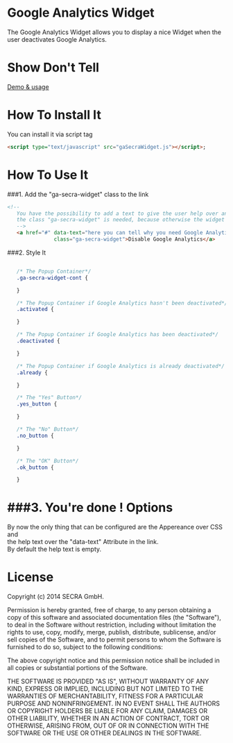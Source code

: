 


Google Analytics Widget
========================
The Google Analytics Widget allows you to display a nice Widget when the user deactivates Google Analytics.

Show Don't Tell
===============
 [Demo & usage ](http://secra.github.io/ga-widget/example/index.html)


How To Install It
=============


You can install it via script tag

 ``` html
 <script type="text/javascript" src="gaSecraWidget.js"></script>;
 ```

How To Use It
=============

###1. Add the "ga-secra-widget" class to the link

 ```html
 <!--
    You have the possibility to add a text to give the user help over an "data-text" attribute.<br>
    the class "ga-secra-widget" is needed, because otherwise the widget will fail.
    -->
    <a href="#" data-text="here you can tell why you need Google Analytics"
                class="ga-secra-widget">Disable Google Analytics</a>
```
###2. Style It

 ```css

    /* The Popup Container*/
    .ga-secra-widget-cont {

    }

    /* The Popup Container if Google Analytics hasn't been deactivated*/
    .activated {

    }

    /* The Popup Container if Google Analytics has been deactivated*/
    .deactivated {

    }

    /* The Popup Container if Google Analytics is already deactivated*/
    .already {

    }

    /* The "Yes" Button*/
    .yes_button {

    }

    /* The "No" Button*/
    .no_button {

    }

    /* The "OK" Button*/
    .ok_button {

    }
```


###3. You're done !
Options
========

By now the only thing that can be configured are the Appereance over CSS and <br>the help text over the "data-text" Attribute in the link. <br>By default the help text is empty.


License
=======

Copyright (c) 2014 SECRA GmbH.

Permission is hereby granted, free of charge, to any person obtaining a copy
of this software and associated documentation files (the "Software"), to deal
in the Software without restriction, including without limitation the rights
to use, copy, modify, merge, publish, distribute, sublicense, and/or sell
copies of the Software, and to permit persons to whom the Software is
furnished to do so, subject to the following conditions:

The above copyright notice and this permission notice shall be included in
all copies or substantial portions of the Software.

THE SOFTWARE IS PROVIDED "AS IS", WITHOUT WARRANTY OF ANY KIND, EXPRESS OR
IMPLIED, INCLUDING BUT NOT LIMITED TO THE WARRANTIES OF MERCHANTABILITY,
FITNESS FOR A PARTICULAR PURPOSE AND NONINFRINGEMENT. IN NO EVENT SHALL THE
AUTHORS OR COPYRIGHT HOLDERS BE LIABLE FOR ANY CLAIM, DAMAGES OR OTHER
LIABILITY, WHETHER IN AN ACTION OF CONTRACT, TORT OR OTHERWISE, ARISING FROM,
OUT OF OR IN CONNECTION WITH THE SOFTWARE OR THE USE OR OTHER DEALINGS IN
THE SOFTWARE.
